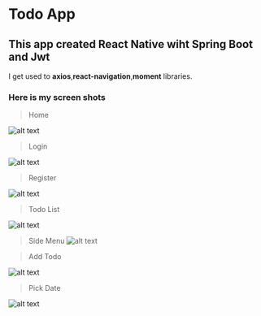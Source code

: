 # Todo App

## This app created  React Native wiht Spring Boot and Jwt

I get used to **axios**,**react-navigation**,**moment** libraries.

### Here is my screen shots

>Home

![alt text](./screens/home.png?raw=true "home")

>Login

![alt text](./screens/login.png?raw=true "login")

>Register

![alt text](./screens/signup.png?raw=true "signup")

>Todo List

![alt text](./screens/list-todo.png?raw=true "list")

>Side Menu
![alt text](./screens/side-menu.png?raw=true "menu")

>Add Todo

![alt text](./screens/add-todo.png?raw=true "add")

>Pick Date

![alt text](./screens/pick-date.png?raw=true "date")